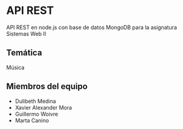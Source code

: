 # API REST 
API REST en node.js con base de datos MongoDB para la asignatura Sistemas Web II

## Temática
Música

## Miembros del equipo
- Dulibeth Medina 
- Xavier Alexander Mora
- Guillermo Woivre
- Marta Canino
